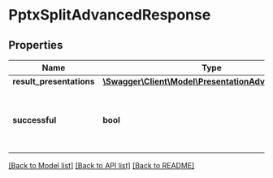 # PptxSplitAdvancedResponse

## Properties
Name | Type | Description | Notes
------------ | ------------- | ------------- | -------------
**result_presentations** | [**\Swagger\Client\Model\PresentationAdvancedResult[]**](PresentationAdvancedResult.md) |  | [optional] 
**successful** | **bool** | True if the operation was successful, false otherwise | [optional] 

[[Back to Model list]](../README.md#documentation-for-models) [[Back to API list]](../README.md#documentation-for-api-endpoints) [[Back to README]](../README.md)


